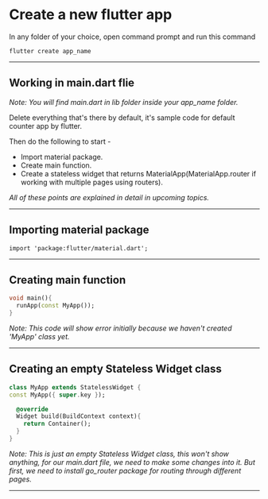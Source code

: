 # Create a new flutter app

In any folder of your choice, open command prompt and run this command

```
flutter create app_name
```

---

## Working in main.dart flie

_Note: You will find main.dart in lib folder inside your app_name folder._

Delete everything that's there by default, it's sample code for default counter app by flutter.

Then do the following to start -

- Import material package.
- Create main function.
- Create a stateless widget that returns MaterialApp(MaterialApp.router if working with multiple pages using routers).

_All of these points are explained in detail in upcoming topics._

---

## Importing material package

```
import 'package:flutter/material.dart';
```

---

## Creating main function

```dart
void main(){
  runApp(const MyApp());
}
```

_Note: This code will show error initially because we haven't created 'MyApp' class yet._

---

## Creating an empty Stateless Widget class

```dart
class MyApp extends StatelessWidget {
const MyApp({ super.key });

  @override
  Widget build(BuildContext context){
    return Container();
  }
}
```

*Note: This is just an empty Stateless Widget class, this won't show anything, for our main.dart file, we need to make some changes into it. But first, we need to install go_router package for routing through different pages.*

---


